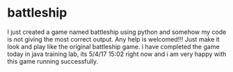 # battleship
I just created a game named battleship using python and somehow my code is not giving the most correct output. Any help is welcomed!!!
Just make it look and play like the original battleship game.
i have completed the game today in java training lab, its 5/4/17 15:02 right now and i am very happy with this game running successfully.
